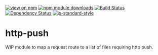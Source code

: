 [![view on npm](https://img.shields.io/npm/v/http-push.svg)](https://www.npmjs.org/package/http-push)
[![npm module downloads](https://img.shields.io/npm/dt/http-push.svg)](https://www.npmjs.org/package/http-push)
[![Build Status](https://travis-ci.org/75lb/http-push.svg?branch=master)](https://travis-ci.org/75lb/http-push)
[![Dependency Status](https://david-dm.org/75lb/http-push.svg)](https://david-dm.org/75lb/http-push)
[![js-standard-style](https://img.shields.io/badge/code%20style-standard-brightgreen.svg)](https://github.com/feross/standard)

# http-push

WIP module to map a request route to a list of files requiring http push.
